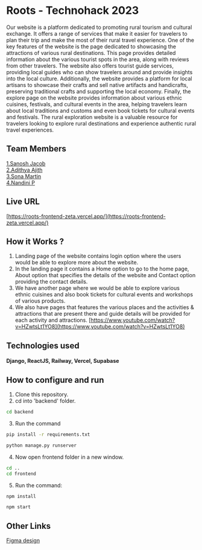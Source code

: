 # Roots - Technohack 2023
Our website is a platform dedicated to promoting rural tourism and cultural exchange. It offers a range of services that make it easier for travelers to plan their trip and make the most of their rural travel experience. One of the key features of the website is the page dedicated to showcasing the attractions of various rural destinations. This page provides detailed information about the various tourist spots in the area, along with reviews from other travelers. The website also offers tourist guide services, providing local guides who can show travelers around and provide insights into the local culture. Additionally, the website provides a platform for local artisans to showcase their crafts and sell native artifacts and handicrafts, preserving traditional crafts and supporting the local economy. Finally, the explore page on the website provides information about various ethnic cuisines, festivals, and cultural events in the area, helping travelers learn about local traditions and customs and even book tickets for cultural events and festivals. The rural exploration website is a valuable resource for travelers looking to explore rural destinations and experience authentic rural travel experiences.

## Team Members
[1.Sanosh Jacob](https://github.com/jacobsanosh)    
[2.Adithya Ajith](https://github.com/XdithyX)   
[3.Sona Martin](https://github.com/Sona-Martin)   
[4.Nandini P](https://github.com/nandiinii)   

## Live URL
[https://roots-frontend-zeta.vercel.app/](https://roots-frontend-zeta.vercel.app/)

## How it Works ?
1. Landing page of the website contains login option where the users would be able to explore more about the website.
2. In the landing page it contains a Home option to go to the home page, About option that specifies the details of the website and Contact option providing the contact details.
3. We have another page where we would be able to explore various ethnic cuisines and also book tickets for cultural events and workshops of various products.
4. We also have pages that features the various places and the activities & attractions that are present there and guide details will be provided for each activity and attractions.
[https://www.youtube.com/watch?v=HZwtsLt1YO8](https://www.youtube.com/watch?v=HZwtsLt1YO8)

## Technologies used
#### Django, ReactJS, Railway, Vercel, Supabase

## How to configure and run
1. Clone this repository.
2. cd into 'backend' folder.
```bash
cd backend
```
3. Run the command 
```bash
pip install -r requirements.txt
```
```bash
python manage.py runserver
```
4. Now open frontend folder in a new window.
```bash
cd ..
cd frontend
```
5. Run the command:
```bash
npm install
```
```bash
npm start
```


## Other Links
[Figma design](https://www.figma.com/file/My52R6toL9NMzKP62U3r99/Untitled?node-id=0%3A1&t=BS1juPQUWFGm2F8N-1)

